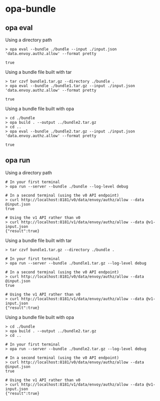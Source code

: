 # opa-bundle

## opa eval

Using a directory path
```
> opa eval --bundle ./bundle --input ./input.json 'data.envoy.authz.allow' --format pretty

true
```

Using a bundle file built with tar
```
> tar czvf bundle1.tar.gz --directory ./bundle .
> opa eval --bundle ./bundle1.tar.gz --input ./input.json 'data.envoy.authz.allow' --format pretty

true
```

Using a bundle file built with opa
```
> cd ./bundle
> opa build . --output ../bundle2.tar.gz
> cd ..
> opa eval --bundle ./bundle2.tar.gz --input ./input.json 'data.envoy.authz.allow' --format pretty

true
```

## opa run
Using a directory path
```
# In your first terminal
> opa run --server --bundle ./bundle --log-level debug

# In a second terminal (using the v0 API endpoint)
> curl http://localhost:8181/v0/data/envoy/authz/allow --data @input.json
true

# Using the v1 API rather than v0
> curl http://localhost:8181/v1/data/envoy/authz/allow --data @v1-input.json
{"result":true}
```

Using a bundle file built with tar
```
> tar czvf bundle1.tar.gz --directory ./bundle .

# In your first terminal
> opa run --server --bundle ./bundle1.tar.gz --log-level debug

# In a second terminal (using the v0 API endpoint)
> curl http://localhost:8181/v0/data/envoy/authz/allow --data @input.json
true

# Using the v1 API rather than v0
> curl http://localhost:8181/v1/data/envoy/authz/allow --data @v1-input.json
{"result":true}

```

Using a bundle file built with opa
```
> cd ./bundle
> opa build . --output ../bundle2.tar.gz
> cd ..

# In your first terminal
> opa run --server --bundle ./bundle2.tar.gz --log-level debug

# In a second terminal (using the v0 API endpoint)
> curl http://localhost:8181/v0/data/envoy/authz/allow --data @input.json
true

# Using the v1 API rather than v0
> curl http://localhost:8181/v1/data/envoy/authz/allow --data @v1-input.json
{"result":true}
```
